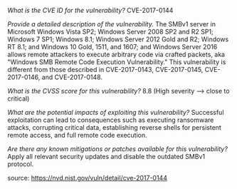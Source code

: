 *What is the CVE ID for the vulnerability?*
CVE-2017-0144

*Provide a detailed description of the vulnerability.*
The SMBv1 server in Microsoft Windows Vista SP2; Windows Server 2008 SP2 and R2 SP1; Windows 7 SP1; Windows 8.1; Windows Server 2012 Gold and R2; Windows RT 8.1; and Windows 10 Gold, 1511, and 1607; and Windows Server 2016 allows remote attackers to execute arbitrary code via crafted packets, aka "Windows SMB Remote Code Execution Vulnerability." This vulnerability is different from those described in CVE-2017-0143, CVE-2017-0145, CVE-2017-0146, and CVE-2017-0148.

*What is the CVSS score for this vulnerability?*
8.8 (High severity --> close to critical)

*What are the potential impacts of exploiting this vulnerability?*
Successful exploitation can lead to consequences such as executing ransomware attacks, corrupting critical data, establishing reverse shells for persistent remote access, and full remote code execution.

*Are there any known mitigations or patches available for this vulnerability?*
Apply all relevant security updates and disable the outdated SMBv1 protocol.

source: https://nvd.nist.gov/vuln/detail/cve-2017-0144
